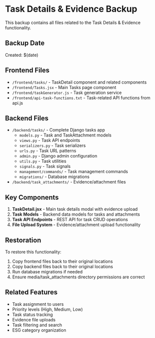 # Task Details & Evidence Backup

This backup contains all files related to the Task Details & Evidence functionality.

## Backup Date
Created: $(date)

## Frontend Files
- `/frontend/tasks/` - TaskDetail component and related components
- `/frontend/Tasks.jsx` - Main Tasks page component  
- `/frontend/taskGenerator.js` - Task generation service
- `/frontend/api-task-functions.txt` - Task-related API functions from api.js

## Backend Files
- `/backend/tasks/` - Complete Django tasks app
  - `models.py` - Task and TaskAttachment models
  - `views.py` - Task API endpoints
  - `serializers.py` - Task serializers
  - `urls.py` - Task URL patterns
  - `admin.py` - Django admin configuration
  - `utils.py` - Task utilities
  - `signals.py` - Task signals
  - `management/commands/` - Task management commands
  - `migrations/` - Database migrations
- `/backend/task_attachments/` - Evidence/attachment files

## Key Components
1. **TaskDetail.jsx** - Main task details modal with evidence upload
2. **Task Models** - Backend data models for tasks and attachments
3. **Task API Endpoints** - REST API for task CRUD operations
4. **File Upload System** - Evidence/attachment upload functionality

## Restoration
To restore this functionality:
1. Copy frontend files back to their original locations
2. Copy backend files back to their original locations  
3. Run database migrations if needed
4. Ensure media/task_attachments directory permissions are correct

## Related Features
- Task assignment to users
- Priority levels (High, Medium, Low)
- Task status tracking
- Evidence file uploads
- Task filtering and search
- ESG category organization